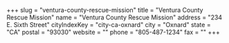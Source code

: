 +++
slug = "ventura-county-rescue-mission"
title = "Ventura County Rescue Mission"
name = "Ventura County Rescue Mission"
address = "234 E. Sixth Street"
cityIndexKey = "city-ca-oxnard"
city = "Oxnard"
state = "CA"
postal = "93030"
website = ""
phone = "805-487-1234"
fax = ""
+++
